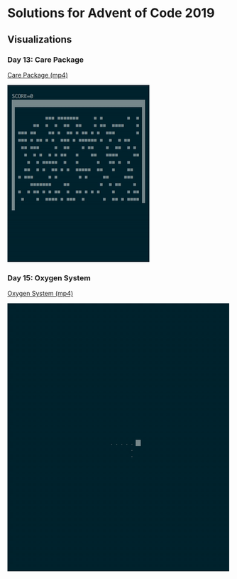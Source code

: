# Solutions for Advent of Code 2019

## Visualizations

### Day 13: Care Package

[Care Package (mp4)](13/2019-day13.mp4)

![Care Package Animation](13/2019-day13.gif)


### Day 15: Oxygen System

[Oxygen System (mp4)](15/2019-day15.mp4)

![Oxygen System Animation](15/2019-day15.gif)

